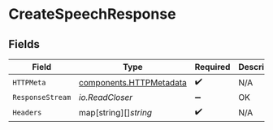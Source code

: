 # CreateSpeechResponse


## Fields

| Field                                                              | Type                                                               | Required                                                           | Description                                                        |
| ------------------------------------------------------------------ | ------------------------------------------------------------------ | ------------------------------------------------------------------ | ------------------------------------------------------------------ |
| `HTTPMeta`                                                         | [components.HTTPMetadata](../../models/components/httpmetadata.md) | :heavy_check_mark:                                                 | N/A                                                                |
| `ResponseStream`                                                   | *io.ReadCloser*                                                    | :heavy_minus_sign:                                                 | OK                                                                 |
| `Headers`                                                          | map[string][]*string*                                              | :heavy_check_mark:                                                 | N/A                                                                |